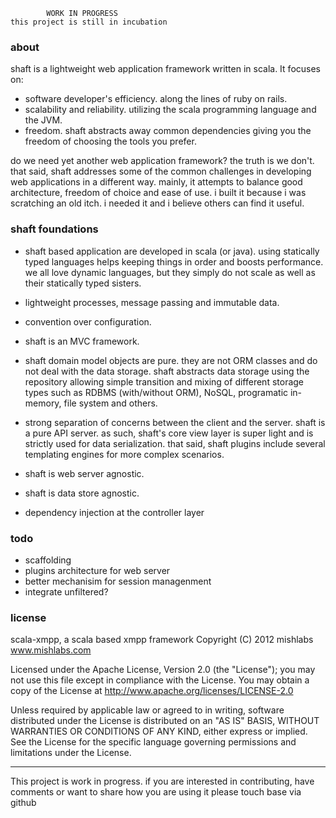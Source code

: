
			WORK IN PROGRESS
	this project is still in incubation


### about

shaft is a lightweight web application framework written in scala. It focuses on:
* software developer's efficiency. along the lines of ruby on rails.
* scalability and reliability. utilizing the scala programming language and the JVM.
* freedom. shaft abstracts away common dependencies giving you the freedom of choosing the tools you prefer.

do we need yet another web application framework? the truth is we don't. that said, shaft addresses some of the common challenges in 
developing web applications in a different way. mainly, it attempts to balance good architecture, freedom of choice and ease of use. 
i built it because i was scratching an old itch. i needed it and i believe others can find it useful.

### shaft foundations

* shaft based application are developed in scala (or java). using statically typed languages helps keeping things in order and boosts performance. 
we all love dynamic languages, but they simply do not scale as well as their statically typed sisters.

* lightweight processes, message passing and immutable data.

* convention over configuration.

* shaft is an MVC framework.

* shaft domain model objects are pure. they are not ORM classes and do not deal with the data storage. shaft abstracts data storage using the  repository allowing simple transition and mixing of different storage types such as RDBMS (with/without ORM), NoSQL, programatic in-memory, 
file system and others.
  
* strong separation of concerns between the client and the server. shaft is a pure API server. as such, shaft's core view layer is super light and is strictly used for data serialization. that said, shaft plugins include several templating engines for more complex scenarios.
  
* shaft is web server agnostic. 

* shaft is data store agnostic.

* dependency injection at the controller layer

### todo

* scaffolding
* plugins architecture for web server
* better mechanisim for session managenment
* integrate unfiltered?

### license

scala-xmpp, a scala based xmpp framework
Copyright (C) 2012 mishlabs
www.mishlabs.com

Licensed under the Apache License, Version 2.0 (the "License");
you may not use this file except in compliance with the License.
You may obtain a copy of the License at http://www.apache.org/licenses/LICENSE-2.0

Unless required by applicable law or agreed to in writing, software
distributed under the License is distributed on an "AS IS" BASIS,
WITHOUT WARRANTIES OR CONDITIONS OF ANY KIND, either express or implied.
See the License for the specific language governing permissions and
limitations under the License.

***************************************************************************************

This project is work in progress. if you are interested in contributing, have comments
or want to share how you are using it please touch base via github

